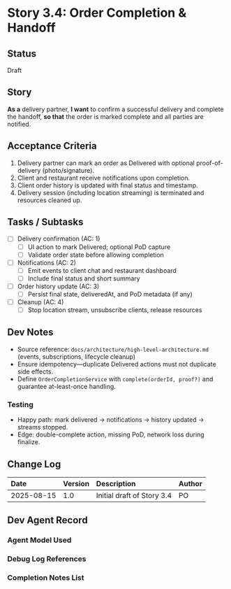 # Story 3.4: Order Completion & Handoff

## Status

Draft

## Story

**As a** delivery partner,
**I want** to confirm a successful delivery and complete the handoff,
**so that** the order is marked complete and all parties are notified.

## Acceptance Criteria

1. Delivery partner can mark an order as Delivered with optional proof-of-delivery (photo/signature).
2. Client and restaurant receive notifications upon completion.
3. Client order history is updated with final status and timestamp.
4. Delivery session (including location streaming) is terminated and resources cleaned up.

## Tasks / Subtasks

- [ ] Delivery confirmation (AC: 1)
  - [ ] UI action to mark Delivered; optional PoD capture
  - [ ] Validate order state before allowing completion
- [ ] Notifications (AC: 2)
  - [ ] Emit events to client chat and restaurant dashboard
  - [ ] Include final status and short summary
- [ ] Order history update (AC: 3)
  - [ ] Persist final state, deliveredAt, and PoD metadata (if any)
- [ ] Cleanup (AC: 4)
  - [ ] Stop location stream, unsubscribe clients, release resources

## Dev Notes

- Source reference: `docs/architecture/high-level-architecture.md` (events, subscriptions, lifecycle cleanup)
- Ensure idempotency—duplicate Delivered actions must not duplicate side effects.
- Define `OrderCompletionService` with `complete(orderId, proof?)` and guarantee at-least-once handling.

### Testing

- Happy path: mark delivered → notifications → history updated → streams stopped.
- Edge: double-complete action, missing PoD, network loss during finalize.

## Change Log

| Date | Version | Description | Author |
| :--- | :------ | :---------- | :----- |
| 2025-08-15 | 1.0 | Initial draft of Story 3.4 | PO |

## Dev Agent Record

### Agent Model Used



### Debug Log References



### Completion Notes List

